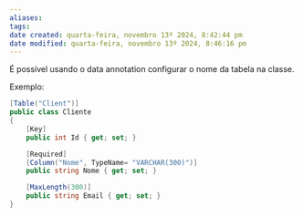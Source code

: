```yaml
---
aliases: 
tags: 
date created: quarta-feira, novembro 13º 2024, 8:42:44 pm
date modified: quarta-feira, novembro 13º 2024, 8:46:16 pm
---
```

É possível usando o data annotation configurar o nome da tabela na classe.

Exemplo:

```cs
[Table("Client")]
public class Cliente
{
	[Key]
    public int Id { get; set; }

	[Required]
	[Column("Nome", TypeName= "VARCHAR(300)")]
    public string Nome { get; set; }

	[MaxLength(300)]
    public string Email { get; set; }
}
```